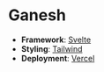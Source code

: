 # Ganesh

- **Framework**: [Svelte](https://svelte.dev/)
- **Styling**: [Tailwind](https://tailwindcss.com/)
- **Deployment**: [Vercel](https://vercel.com)
